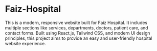 # Faiz-Hospital
This is a modern, responsive website built for Faiz Hospital. It includes multiple sections like services, departments, doctors, patient care, and contact forms. Built using React.js, Tailwind CSS, and modern UI design principles, this project aims to provide an easy and user-friendly hospital website experience.
